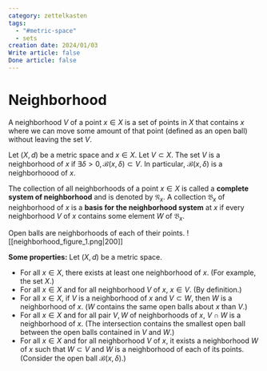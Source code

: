 ```yaml
---
category: zettelkasten
tags:
  - "#metric-space"
  - sets
creation date: 2024/01/03
Write article: false
Done article: false
---
```

# Neighborhood

A neighborhood $V$ of a point $x \in X$ is a set of points in $X$ that contains $x$ where we can move some amount of that point (defined as an open ball) without leaving the set $V$.

Let $(X, d)$ be a metric space and $x \in X$. Let $V \subset X$. The set $V$ is a neighborhood of $x$ if $\exists \delta > 0, \mathcal{B}(x, \delta) \subset V$. In particular, $\mathcal{B}(x, \delta)$ is a neighborhoood of $x$.

The collection of all neighborhoods of a point $x \in X$ is called a **complete system of neighborhood** and is denoted by $\mathfrak{N}_x$. A collection $\mathfrak{B}_x$ of neighborhood of $x$ is a **basis for the neighborhood system** at $x$ if every neighborhood $V$ of $x$ contains some element $W$ of $\mathfrak{B}_x$.

Open balls are neighborhoods of each of their points.
![[neighborhood_figure_1.png|200]]

**Some properties:** Let $(X, d)$ be a metric space.
- For all $x \in X$, there exists at least one neighborhood of $x$. (For example, the set $X$.)
- For all $x \in X$ and for all neighborhood $V$ of $x$, $x \in V$. (By definition.)
- For all $x \in X$, if $V$ is a neighborhood of $x$ and $V \subset W$, then $W$ is a neighborhood of $x$. ($W$ contains the same open balls about $x$ than $V$.)
- For all $x \in X$ and for all pair $V, W$ of neighborhoods of $x$, $V \cap W$ is a neighborhood of $x$. (The intersection contains the smallest open ball between the open balls contained in $V$ and $W$.)
- For all $x \in X$ and for all neighborhood $V$ of $x$, it exists a neighborhood $W$ of $x$ such that $W \subset V$ and $W$ is a neighborhood of each of its points. (Consider the open ball $\mathcal{B}(x, \delta)$.)